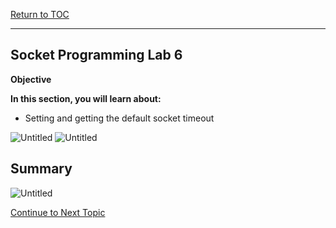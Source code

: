 <a href="https://github.com/CyberTrainingUSAF/04-IDE-s-and-Algorithms-Pt.-1/blob/master/00-Table-of-Contents.md" rel="Return to TOC"> Return to TOC </a>

---

## Socket Programming Lab 6

**Objective**

**In this section, you will learn about:**
* Setting and getting the default socket timeout

![Untitled](https://user-images.githubusercontent.com/47218652/60993294-c5380600-a313-11e9-83c8-0c2a61e48a8b.png)
![Untitled](https://user-images.githubusercontent.com/47218652/60993330-ded94d80-a313-11e9-8f42-5129e4ab0391.png)

## Summary

![Untitled](https://user-images.githubusercontent.com/47218652/60993363-f3b5e100-a313-11e9-8a1f-de3b459b9ae6.png)


<a href="https://github.com/CyberTrainingUSAF/04-IDE-s-and-Algorithms-Pt.-1/blob/master/01_pseudocode/03_Structure.md" > Continue to Next Topic </a>
